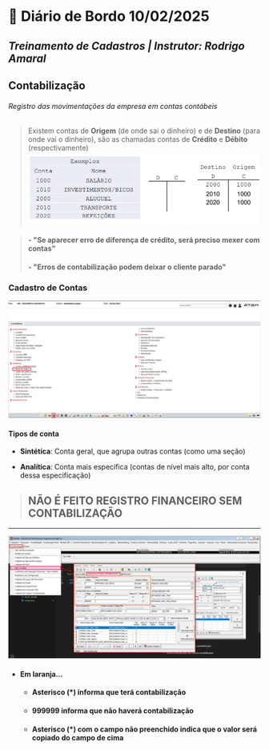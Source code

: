 # 📌 **Diário de Bordo 10/02/2025**
## *Treinamento de Cadastros | Instrutor: Rodrigo Amaral*

## Contabilização
###### Registro das movimentações da empresa em contas contábeis

> Existem contas de **Origem** (de onde sai o dinheiro) e de **Destino** (para onde vai o dinheiro), são as chamadas contas de **Crédito** e **Débito** (respectivamente)
![alt text](../imagens/Screenshot_10.png)

> #### - "Se aparecer erro de diferença de crédito, será preciso mexer com contas"
> #### - "Erros de contabilização podem deixar o cliente parado"

### Cadastro de Contas

![alt text](../imagens/Screenshot_7.png)

#### Tipos de conta

- **Sintética**: Conta geral, que agrupa outras contas (como uma seção)

- **Analítica**: Conta mais específica (contas de nível mais alto, por conta dessa especificação)

> ## NÃO É FEITO REGISTRO FINANCEIRO SEM CONTABILIZAÇÃO

---

![alt text](../imagens/Screenshot_9.png)

- #### Em laranja...
    - #### Asterisco (*) informa que terá contabilização
    - #### 999999 informa que não haverá contabilização
    - #### Asterisco (*) com o campo não preenchido indica que o valor será copiado do campo de cima